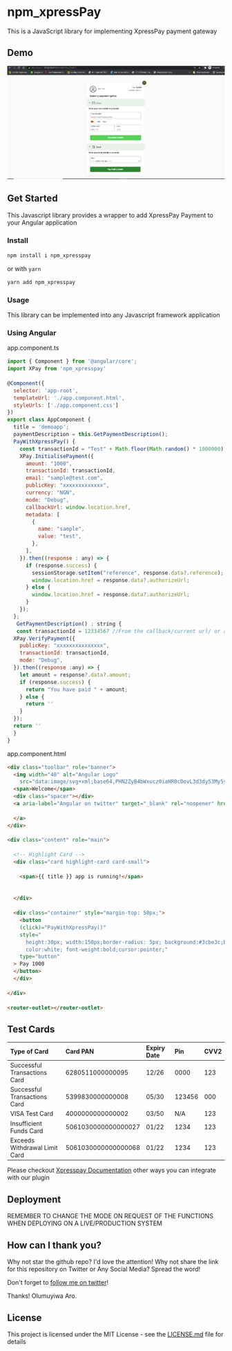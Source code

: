 # npm_xpressPay

This is a JavaScript library for implementing XpressPay payment gateway

## Demo

![Demo](npm_xpressPay.PNG?raw=true "Demo Image")

## Get Started

This Javascript library provides a wrapper to add XpressPay Payment to your Angular application



### Install

```sh
npm install i npm_xpresspay
```

or with `yarn`

```sh
yarn add npm_xpresspay
```

### Usage

This library can be implemented into any Javascript framework application


###  Using Angular
app.component.ts
```javascript
import { Component } from '@angular/core';
import XPay from 'npm_xpresspay'

@Component({
  selector: 'app-root',
  templateUrl: './app.component.html',
  styleUrls: ['./app.component.css']
})
export class AppComponent {
  title = 'demoapp';
  paymentDescription = this.GetPaymentDescription();
  PayWithXpressPay() {
    const transactionId = "Test" + Math.floor(Math.random() * 1000000);
    XPay.InitialisePayment({
      amount: "1000",
      transactionId: transactionId,
      email: "sample@test.com",
      publicKey: "xxxxxxxxxxxxx",
      currency: "NGN",
      mode: "Debug",
      callbackUrl: window.location.href,
      metadata: [
        {
          name: "sample",
          value: "test",
        },
      ],
    }).then((response : any) => {
      if (response.success) {
        sessionStorage.setItem("reference", response.data?.reference); // it should be saved to Database (optional)
        window.location.href = response.data?.authorizeUrl;
      } else {
        window.location.href = response.data?.authorizeUrl;
      }
    });
  };
   GetPaymentDescription() : string {
   const transactionId = 12334567 //From the callback/current url/ or any other way you can better implement it;
  XPay.VerifyPayment({
    publicKey: "xxxxxxxxxxxxxxx",
    transactionId: transactionId,
    mode: "Debug",
  }).then((response :any) => {
    let amount = response?.data?.amount;
    if (response.success) {
      return "You have paid " + amount;
    } else {
      return ''
    }
  });
  return ''
  }
}

```
app.component.html
```html
<div class="toolbar" role="banner">
  <img width="40" alt="Angular Logo"
    src="data:image/svg+xml;base64,PHN2ZyB4bWxucz0iaHR0cDovL3d3dy53My5vcmcvMjAwMC9zdmciIHZpZXdCb3g9IjAgMCAyNTAgMjUwIj4KICAgIDxwYXRoIGZpbGw9IiNERDAwMzEiIGQ9Ik0xMjUgMzBMMzEuOSA2My4ybDE0LjIgMTIzLjFMMTI1IDIzMGw3OC45LTQzLjcgMTQuMi0xMjMuMXoiIC8+CiAgICA8cGF0aCBmaWxsPSIjQzMwMDJGIiBkPSJNMTI1IDMwdjIyLjItLjFWMjMwbDc4LjktNDMuNyAxNC4yLTEyMy4xTDEyNSAzMHoiIC8+CiAgICA8cGF0aCAgZmlsbD0iI0ZGRkZGRiIgZD0iTTEyNSA1Mi4xTDY2LjggMTgyLjZoMjEuN2wxMS43LTI5LjJoNDkuNGwxMS43IDI5LjJIMTgzTDEyNSA1Mi4xem0xNyA4My4zaC0zNGwxNy00MC45IDE3IDQwLjl6IiAvPgogIDwvc3ZnPg==" />
  <span>Welcome</span>
  <div class="spacer"></div>
  <a aria-label="Angular on twitter" target="_blank" rel="noopener" href="https://twitter.com/angular" title="Twitter">

  </a>
</div>

<div class="content" role="main">

  <!-- Highlight Card -->
  <div class="card highlight-card card-small">

    <span>{{ title }} app is running!</span>


  </div>

  <div class="container" style="margin-top: 50px;">
    <button
    (click)="PayWithXpressPay()"
    style="
      height:30px; width:150px;border-radius: 5px; background:#3cbe3c;border: none;
      color:white; font-weight:bold;cursor:pointer;"
    type="button"
  > Pay 1000
  </button>
  </div>

</div>

<router-outlet></router-outlet>


```
## Test Cards
|Type of Card       | Card PAN              | Expiry Date  | Pin  | CVV2   
| :------------------------------------------------- | :------------------------- | :---------- | :---------- | :----------
| Successful Transactions Card | 6280511000000095  | 12/26 | 0000 | 123
| Successful Transactions Card | 5399830000000008  | 05/30 | 123456 | 000
| VISA Test Card | 4000000000000002  | 	03/50 | 	N/A | 123
| Insufficient Funds Card | 5061030000000000027  | 01/22 | 1234 | 123
| Exceeds Withdrawal Limit Card | 5061030000000000068  | 01/22 | 1234 | 123


Please checkout [Xpresspay Documentation](https://github.com) other ways you can integrate with our plugin
## Deployment

REMEMBER TO CHANGE THE MODE ON REQUEST OF THE FUNCTIONS WHEN DEPLOYING ON A LIVE/PRODUCTION SYSTEM


## How can I thank you?

Why not star the github repo? I'd love the attention! Why not share the link for this repository on Twitter or Any Social Media? Spread the word!

Don't forget to [follow me on twitter](https://twitter.com/muyiTechBadtGuy)!

Thanks!
Olumuyiwa Aro.

## License

This project is licensed under the MIT License - see the [LICENSE.md](LICENSE.md) file for details
